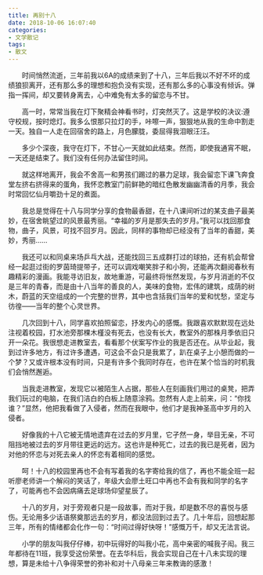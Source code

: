 ```yaml
---
title: 再别十八
date: 2018-10-06 16:07:40
categories:
- 文学散记
tags:
- 散文
---
```


&emsp;&emsp;时间悄然流逝，三年前我以6A的成绩来到了十八，三年后我以不好不坏的成绩狼狈离开，还有那么多的理想和抱负没有实现，还有那么多的心事没有倾诉。弹指一挥间，却又要转身离去，心中难免有太多的留恋与不甘。
<!-- more -->
&emsp;&emsp;高一时，常常当我在灯下聚精会神看书时，灯突然灭了。这是学校的决议:遵守校规，按时熄灯。我多么恨那只拉灯的手，咔嚓一声，狠狠地从我的生命中割走一天。独自一人走在回宿舍的路上，月色朦胧，委屈得我泪眼汪汪。

&emsp;&emsp;多少个深夜，我守在灯下，不甘心一天就如此结束。然而，即使我通宵不眠，一天还是结束了。我们没有任何办法留住时间。

&emsp;&emsp;就这样地离开，我会不舍高一和男孩们踢过的暴力足球，我会留恋下课飞奔食堂左挤右挤得来的蛋角，我怀恋教室门前鲜艳的暗红色散发幽幽清香的月季，我会时常回忆仙月嚼劲十足的煮面。


&emsp;&emsp;我总是觉得在十八与同学分享的食物最香甜，在十八课间听过的某支曲子最美妙，在宿舍眺望过的风景最秀丽。“幸福的岁月是那失去的岁月。”我可以找回那食物，曲子，风景，可找不回岁月。因此，同样的事物却已经没有了当年的香甜，美妙，秀丽……

&emsp;&emsp;我还可以和同桌来场乒乓大战，还能找回三五成群打过的球拍，还有机会帮曾经一起逛过街的罗茵琦提带子，还可以调戏嘲笑胖子和小狗，还能再次翻阅春秋有趣精彩的漫画。我能寻访旧友，故地重游，可最终将怅然发现，与岁月消逝的不仅是三年的青春，而是由十八当年的善良的人，美味的食物，宏伟的建筑，成荫的树木，蔚蓝的天空组成的一个完整的世界，其中也含括我们当年的爱和忧愁，坚定与彷徨——当年的整个心灵世界。

&emsp;&emsp;几次回到十八，同学喜欢拍照留恋，抒发内心的感慨。我跟喜欢默默现在远处注视着校园，打水池旁那棵木槿没有死去，也没有长大，教室外的那株月季依旧只开一朵花。我很想走进教室去，看看那个伏案写作业的我是否还在。从毕业起，我到过许多地方，有过许多遭遇，可这会不会只是我累了，趴在桌子上小憩而做的一个梦？又或许根本没有时间，只是有许多个我同时存在，也许在某个恰当的时机我们会悄然邂逅。

&emsp;&emsp;当我走进教室，发现它以被陌生人占据，那些人在刻画我们用过的桌凳，把弄我们玩过的电脑，在我们洁白的白板上随意涂鸦。忽然有人走上前来，问：“你找谁？”显然，他把我看做了入侵者，然而在我眼中，他们才是我神圣高中岁月的入侵者。

&emsp;&emsp;好像我的十八它被无情地遗弃在过去的岁月里，它孑然一身，举目无亲，不可阻挡地被过去的岁月带往更远的远方。这也许是种死亡，过去的我已是死者，因为对他的怀恋与对死去亲人的怀恋有着相同的感觉。

&emsp;&emsp;呵！十八的校园里再也不会有写着我的名字寄给我的信了，再也不能全班一起听廖老师讲一个解闷的笑话了，年级大会廖土旺口中再也不会有我和同学的名字了，可能再也不会因病痛去足球场仰望星辰了。

&emsp;&emsp;十八的岁月，对于旁观者只是一段故事，而对于我，却是数不尽的喜悦与感伤。无论用多少话语祭奠那远去的岁月，都没法回到过去了。几十年后，回想起那三年，所有的情绪都会化作一句：“时间过得好快呀！”感慨万千，却又无法言说。

&emsp;&emsp;小学的朋友叫我仔仔棒，初中玩得好的叫我小花，高中亲密的喊我子闳。我三年都待在11班，我享受这份荣誉。在去华科后，我会实现自己在十八未实现的理想，算是未给十八争得荣誉的弥补和对十八母亲三年来教诲的感激！
